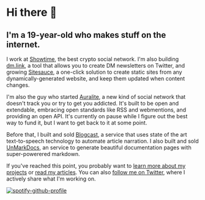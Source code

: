 # Hi there 👋

## I'm a 19-year-old who makes stuff on the internet.

I work at [Showtime](https://showtime.io/), the best crypto social network. I'm also building [dm.link](https://dm.link/), a tool that allows you to create DM newsletters on Twitter, and growing [Sitesauce](https://sitesauce.app/), a one-click solution to create static sites from any dynamically-generated website, and keep them updated when content changes.

I'm also the guy who started [Auralite](https://auralite.io/), a new kind of social network that doesn't track you or try to get you addicted. It's built to be open and extendable, embracing open standards like RSS and webmentions, and providing an open API. It's currently on pause while I figure out the best way to fund it, but I want to get back to it at some point.

Before that, I built and sold [Blogcast](https://blogcast.host/), a service that uses state of the art text-to-speech technology to automate article narration. I also built and sold [UnMarkDocs](https://unmarkdocs.co/), an service to generate beautiful documentation pages with super-powerered markdown.

If you've reached this point, you probably want to [learn more about my projects](https://miguelpiedrafita.com/projects/) or [read my articles](https://miguelpiedrafita.com/articles/). You can also [follow me on Twitter](https://twitter.com/m1guelpf/), where I actively share what I'm working on.

[![spotify-github-profile](https://spotify-github-profile.vercel.app/api/view?uid=jxd9gp9sg4ha6owy232p63znr&cover_image=false)](https://spotify-github-profile.vercel.app/api/view?uid=jxd9gp9sg4ha6owy232p63znr&redirect=true)
